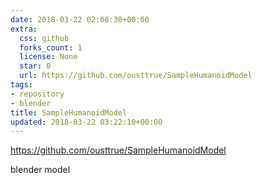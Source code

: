 ```yaml
---
date: 2018-03-22 02:08:30+00:00
extra:
  css: github
  forks_count: 1
  license: None
  star: 0
  url: https://github.com/ousttrue/SampleHumanoidModel
tags:
- repository
- blender
title: SampleHumanoidModel
updated: 2018-03-22 03:22:10+00:00
---
```


<https://github.com/ousttrue/SampleHumanoidModel>

blender model
